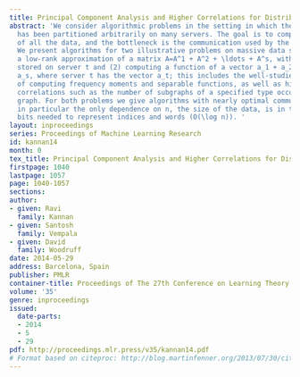 ```yaml
---
title: Principal Component Analysis and Higher Correlations for Distributed Data
abstract: 'We consider algorithmic problems in the setting in which the input data
  has been partitioned arbitrarily on many servers. The goal is to compute a function
  of all the data, and the bottleneck is the communication used by the algorithm.
  We present algorithms for two illustrative problems on massive data sets: (1) computing
  a low-rank approximation of a matrix A=A^1 + A^2 + \ldots + A^s, with matrix A^t
  stored on server t and (2) computing a function of a vector a_1 + a_2 + \ldots +
  a_s, where server t has the vector a_t; this includes the well-studied special case
  of computing frequency moments and separable functions, as well as higher-order
  correlations such as the number of subgraphs of a specified type occurring in a
  graph. For both problems we give algorithms with nearly optimal communication, and
  in particular the only dependence on n, the size of the data, is in the number of
  bits needed to represent indices and words (O(\log n)). '
layout: inproceedings
series: Proceedings of Machine Learning Research
id: kannan14
month: 0
tex_title: Principal Component Analysis and Higher Correlations for Distributed Data
firstpage: 1040
lastpage: 1057
page: 1040-1057
sections: 
author:
- given: Ravi
  family: Kannan
- given: Santosh
  family: Vempala
- given: David
  family: Woodruff
date: 2014-05-29
address: Barcelona, Spain
publisher: PMLR
container-title: Proceedings of The 27th Conference on Learning Theory
volume: '35'
genre: inproceedings
issued:
  date-parts:
  - 2014
  - 5
  - 29
pdf: http://proceedings.mlr.press/v35/kannan14.pdf
# Format based on citeproc: http://blog.martinfenner.org/2013/07/30/citeproc-yaml-for-bibliographies/
---
```

